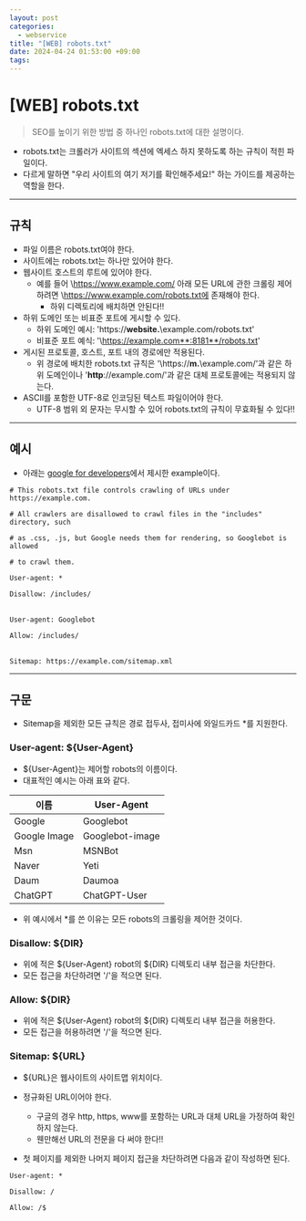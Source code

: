 ```yaml
---
layout: post
categories:
  - webservice
title: "[WEB] robots.txt"
date: 2024-04-24 01:53:00 +09:00
tags:
---
```

# \[WEB] robots.txt

>SEO를 높이기 위한 방법 중 하나인 robots.txt에 대한 설명이다.

- robots.txt는 크롤러가 사이트의 섹션에 엑세스 하지 못하도록 하는 규칙이 적힌 파일이다.
- 다르게 말하면 \"우리 사이트의 여기 저기를 확인해주세요!" 하는 가이드를 제공하는 역할을 한다.

---

## 규칙

- 파일 이름은 robots.txt여야 한다.
- 사이트에는 robots.txt는 하나만 있어야 한다.
- 웹사이트 호스트의 루트에 있어야 한다.
	- 예를 들어 \https://www.example.com/ 아래 모든 URL에 관한 크롤링 제어하려면  \https://www.example.com/robots.txt에 존재해야 한다.
		- 하위 디렉토리에 배치하면 안된다!!
- 하위 도메인 또는 비표준 포트에 게시할 수 있다.
	- 하위 도메인 예시: 'https://**website.**\example\.com/robots.txt'
	- 비표준 포트 예식: '\https://example.com**:8181**/robots.txt'
- 게시된 프로토콜, 호스트, 포트 내의 경로에만 적용된다.
	- 위 경로에 배치한 robots.txt 규칙은 '\https://**m.**\example\.com/'과 같은 하위 도메인이나 '**http**://example.com/'과 같은 대체 프로토콜에는 적용되지 않는다.
- ASCII를 포함한 UTF-8로 인코딩된 텍스트 파일이어야 한다.
	- UTF-8 범위 외 문자는 무시할 수 있어 robots.txt의 규칙이 무효화될 수 있다!!

--- 

## 예시

- 아래는 [google for developers](https://developers.google.com/search/docs/crawling-indexing/robots/robots_txt?hl=ko)에서 제시한 example이다.

`# This robots.txt file controls crawling of URLs under https://example.com.`

`# All crawlers are disallowed to crawl files in the "includes" directory, such`

`# as .css, .js, but Google needs them for rendering, so Googlebot is allowed`

`# to crawl them.`

`User-agent: *`

`Disallow: /includes/`

\
`User-agent: Googlebot`

`Allow: /includes/`

\
`Sitemap: https://example.com/sitemap.xml`

---

## 구문

- Sitemap을 제외한 모든 규칙은 경로 접두사, 접미사에 와일드카드 \*를 지원한다.

### User-agent: ${User-Agent}

- ${User-Agent}는 제어할 robots의 이름이다.
- 대표적인 예시는 아래 표와 같다.

| 이름           | User-Agent      |
| ------------ | --------------- |
| Google       | Googlebot       |
| Google Image | Googlebot-image |
| Msn          | MSNBot          |
| Naver        | Yeti            |
| Daum         | Daumoa          |
| ChatGPT      | ChatGPT-User    |

- 위 예시에서 \*를 쓴 이유는 모든 robots의 크롤링을 제어한 것이다.

### Disallow: ${DIR}
- 위에 적은 ${User-Agent} robot의 ${DIR} 디렉토리 내부 접근을 차단한다.
- 모든 접근을 차단하려면 \'/'을 적으면 된다.

### Allow: ${DIR}
- 위에 적은 ${User-Agent} robot의 ${DIR} 디렉토리 내부 접근을 허용한다.
- 모든 접근을 허용하려면 \'/'을 적으면 된다.

### Sitemap: ${URL}
- ${URL}은 웹사이트의 사이트맵 위치이다.
- 정규화된 URL이어야 한다.
	- 구글의 경우 http, https, www를 포함하는 URL과 대체 URL을 가정하여 확인하지 않는다.
	- 웬만해선 URL의 전문을 다 써야 한다!!

- 첫 페이지를 제외한 나머지 페이지 접근을 차단하려면 다음과 같이 작성하면 된다.

`User-agent: *`

`Disallow: /`

`Allow: /$`
